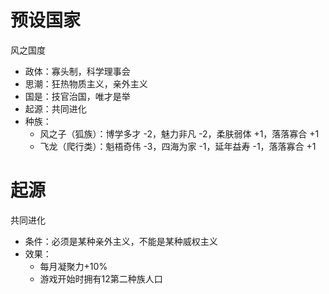 ﻿# 预设国家

风之国度

* 政体：寡头制，科学理事会
* 思潮：狂热物质主义，亲外主义
* 国是：技官治国，唯才是举
* 起源：共同进化
* 种族：
  * 风之子（狐族）：博学多才 -2，魅力非凡 -2，柔肤弱体 +1，落落寡合 +1 
  * 飞龙（爬行类）：魁梧奇伟 -3，四海为家 -1，延年益寿 -1，落落寡合 +1

# 起源

共同进化

* 条件：必须是某种亲外主义，不能是某种威权主义
* 效果：
  * 每月凝聚力+10%
  * 游戏开始时拥有12第二种族人口

